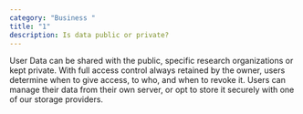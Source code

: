 ```yaml
---
category: "Business "
title: "1"
description: Is data public or private?
---
```

User Data can be shared with the public, specific research organizations or kept private. With full access control always retained by the owner, users determine when to give access, to who, and when to revoke it. Users can manage their data from their own server, or opt to store it securely with one of our storage providers.